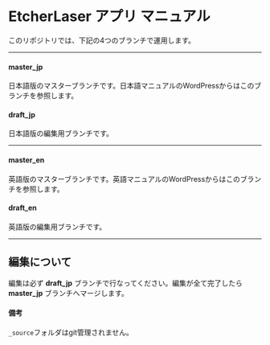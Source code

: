 # EtcherLaser アプリ マニュアル

このリポジトリでは、下記の4つのブランチで運用します。  

------

#### master_jp
日本語版のマスターブランチです。日本語マニュアルのWordPressからはこのブランチを参照します。

#### draft_jp
日本語版の編集用ブランチです。

------

#### master_en
英語版のマスターブランチです。英語マニュアルのWordPressからはこのブランチを参照します。

#### draft_en
英語版の編集用ブランチです。

------

## 編集について
編集は必ず **draft_jp** ブランチで行なってください。編集が全て完了したら **master_jp** ブランチへマージします。

#### 備考

`_source`フォルダはgit管理されません。
